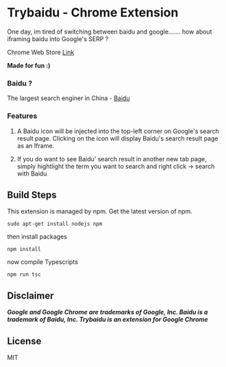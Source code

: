 # Trybaidu - Chrome Extension

One day, im tired of switching between baidu and google....... how about iframing baidu into Google's SERP ?

Chrome Web Store [Link](https://chrome.google.com/webstore/detail/trybaidu/ifmhokadajfjcndoggkfifjfghbldbmf)

**Made for fun :)**

### Baidu ?
The largest search enginer in China - [Baidu](https://en.wikipedia.org/wiki/Baidu)

### Features

1. A Baidu icon will be injected into the top-left corner on Google's search result page. Clicking on the icon will display Baidu's search result page as an Iframe.

2. If you do want to see Baidu' search result in another new tab page, simply hightlight the term you want to search and right click -> search with Baidu

## Build Steps

This extension is managed by npm. Get the latest version of npm.
```
sudo apt-get install nodejs npm
```

then install packages
```
npm install
```

now compile Typescripts
```
npm run tsc
```
## Disclaimer
**_Google and Google Chrome are trademarks of Google, Inc. Baidu is a trademark of Baidu, Inc. Trybaidu is an extension for Google Chrome_**

## License

MIT
